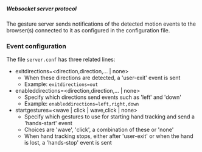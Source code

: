 ##### Websocket server protocol

The gesture server sends notifications of the detected motion events to the
browser(s) connected to it as configured in the configuration file.

### Event configuration

The file ```server.conf``` has three related lines:

- exitdirections=<direction,direction,... | none>
    - When these directions are detected, a 'user-exit' event is sent
    - Example: ```exitdirections=out```
- enableddirections=<direction,direction,... | none>
    - Specify which directions send events such as 'left' and 'down'
    - Example: ```enableddirections=left,right,down```
- startgestures=<wave | click | wave,click | none>
    - Specify which gestures to use for starting hand tracking and send a 'hands-start' event
    - Choices are 'wave', 'click', a combination of these or 'none'
    - When hand tracking stops, either after 'user-exit' or when the hand is lost, a 'hands-stop' event is sent

